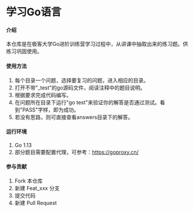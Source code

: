 # 学习Go语言

#### 介绍
本仓库是在极客大学Go进阶训练营学习过程中，从讲课中抽取出来的练习题。供练习巩固使用。

#### 使用方法
1. 每个目录一个问题，选择要复习的问题，进入相应的目录。
2. 打开不带"_test"的go源码文件，阅读注释中的题目说明。
3. 根据要求完成代码编写。
4. 在问题所在目录下运行"go test"来验证你的解答是否通过测试。看到"PASS"字样，即为成功。
5. 若没有思路，则可直接查看answers目录下的解答。

#### 运行环境
1. Go 1.13
2. 部分题目需要配置代理，可参考：https://goproxy.cn/

#### 参与贡献

1.  Fork 本仓库
2.  新建 Feat_xxx 分支
3.  提交代码
4.  新建 Pull Request



